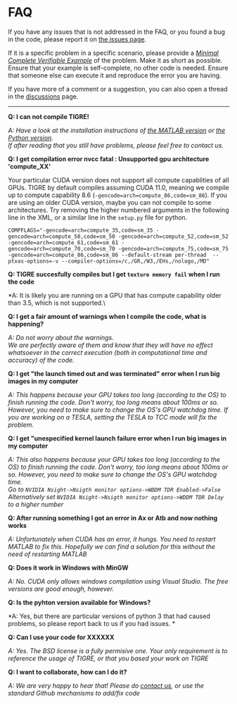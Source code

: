 FAQ
======

If you have any issues that is not addressed in the FAQ, or you found a bug in
the code, please report it on [the issues page][2].

If it is a specific problem in a specific scenario, please provide a [*Minimal Complete Verifiable Example*][3] of the problem.
Make it as short as possible. Ensure that your example is self-complete, no other code is needed. Ensure that someone else can execute it and 
reproduce the error you are having. 

If you have more of a comment or a suggestion, you can also open a thread in the  [discussions](https://github.com/CERN/TIGRE/discussions) page. 

***

**Q: I can not compile TIGRE!**

*A: Have a look at the installation instructions of [the MATLAB version](Frontispiece/MATLAB_installation) or [the Python version](Frontispiece/Python_installation).\
If after reading that you still have problems, please feel free to contact us.*

**Q: I get compilation error nvcc fatal   : Unsupported gpu architecture 'compute_XX'**

Your particular CUDA version does not support all compute capablities of all GPUs. TIGRE by default compiles assuming
CUDA 11.0, meaning we compile up to compute capability 8.6 (`-gencode=arch=compute_86,code=sm_86`). 
If you are using an older CUDA version, maybe you can not compile to some architectures. Try removing the higher numbered arguments in the following line in the XML,
or a similar line in the `setup.py` file for python. 

 ```
COMPFLAGS="-gencode=arch=compute_35,code=sm_35 -gencode=arch=compute_50,code=sm_50 -gencode=arch=compute_52,code=sm_52 -gencode=arch=compute_61,code=sm_61 -gencode=arch=compute_70,code=sm_70 -gencode=arch=compute_75,code=sm_75 -gencode=arch=compute_86,code=sm_86 --default-stream per-thread  --ptxas-options=-v --compiler-options=/c,/GR,/W3,/EHs,/nologo,/MD"
 ```

**Q: TIGRE succesfully compiles but I get `texture memory fail` when I run the code**

*A: It is likely you are running on a GPU that has compute capability older than 3.5, which is not supported.\

**Q: I get a fair amount of warnings when I compile the code, what is happening?**

*A: Do not worry about the warnings.\
We are perfectly aware of them and know that they will have no 
effect whatsoever in the correct execution (both in computational time and accuracy) of the code.*

**Q: I get "the launch timed out and was terminated" error when I run big images
in my computer**

*A: This happens because your GPU takes too long (according to the OS) to finish
running the code. Don't worry, too long means about 100ms or so. However, you need
to make sure to change the OS's GPU watchdog time. 
If you are working on a TESLA, setting the TESLA to TCC mode will fix the problem.*

**Q: I get "unespecified kernel launch failure error when I run big images
in my computer**

*A: This also happens because your GPU takes too long (according to the OS) to finish
running the code. Don't worry, too long means about 100ms or so. However, you need
to make sure to change the OS's GPU watchdog time. \
Go to `NVIDIA Nsight->Nsigth monitor options->WDDM TDR Enabled->False`\
Alternatively set `NVIDIA Nsight->Nsigth monitor options->WDDM TDR Delay` to a higher number*

**Q: After running something I got an error in Ax or Atb and now nothing works**

*A: Unfortunately when CUDA has an error, it hungs. You need to restart MATLAB to fix
this. Hopefully we can find a solution for this without the need of restarting MATLAB*

**Q: Does it work in Windows with MinGW**

*A: No. CUDA only allows windows compilation using Visual Studio. The free versions are good enough, however.*

**Q: Is the pyhton version available for Windows?**

*A: Yes, but there are particular versions of python 3 that had caused problems, so please report back to us if you had issues. *

**Q: Can I use your code for XXXXXX**

*A: Yes. The BSD license is a fully permisive one. Your only requirement is to reference the usage of TIGRE, or that you based your work on TIGRE*

**Q: I want to collaborate, how can I do it?**

*A: We are very happy to hear that! Please do [contact us](mailto:ander.biguri@gmail.com), or use the standard Github mechanisms to add/fix code*

[2]: https://github.com/CERN/TIGRE/issues
[3]: https://stackoverflow.com/help/mcve